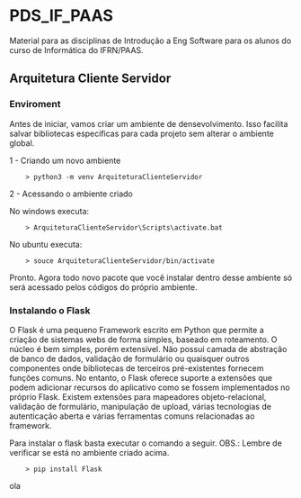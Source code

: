 # PDS_IF_PAAS
Material para as disciplinas de Introdução a Eng Software para os alunos do curso de Informática do IFRN/PAAS.

## Arquitetura Cliente Servidor

### Enviroment

Antes de iniciar, vamos criar um ambiente de densevolvimento. Isso facilita salvar bibliotecas específicas para cada projeto sem alterar o ambiente global.

1 - Criando um novo ambiente

```
    > python3 -m venv ArquiteturaClienteServidor
```

2 - Acessando o ambiente criado

No windows executa:

```
    > ArquiteturaClienteServidor\Scripts\activate.bat
```

No ubuntu executa:

```
    > souce ArquiteturaClienteServidor/bin/activate
```

Pronto. Agora todo novo pacote que você instalar dentro desse ambiente só será acessado pelos códigos do próprio ambiente.

### Instalando o Flask

O Flask é uma pequeno Framework escrito em Python que permite a criação de sistemas webs de forma simples, baseado em roteamento. O núcleo é bem simples, porém extensível. Não possui camada de abstração de banco de dados, validação de formulário ou quaisquer outros componentes onde bibliotecas de terceiros pré-existentes fornecem funções comuns. No entanto, o Flask oferece suporte a extensões que podem adicionar recursos do aplicativo como se fossem implementados no próprio Flask. Existem extensões para mapeadores objeto-relacional, validação de formulário, manipulação de upload, várias tecnologias de autenticação aberta e várias ferramentas comuns relacionadas ao framework.

Para instalar o flask basta executar o comando a seguir. OBS.: Lembre de verificar se está no ambiente criado acima.

```
    > pip install Flask
```


ola
